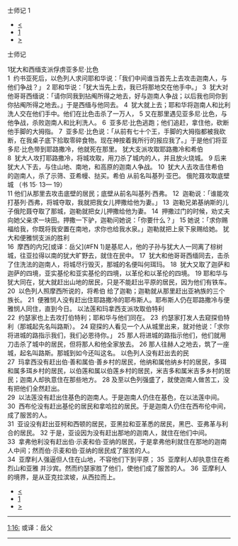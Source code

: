 ﻿





 士师记 1




* [<](bible/JOS24.md)
* [1](bible/JDG.md)
* [>](bible/JDG02.md)



士师记 
 
1犹大和西缅支派俘虏亚多尼·比色  
1  约书亚死后，以色列人求问耶和华说：「我们中间谁当首先上去攻击迦南人，与他们争战？」 
2 耶和华说：「犹大当先上去，我已将那地交在他手中。」 
3  犹大对他哥哥西缅说：「请你同我到拈阄所得之地去，好与迦南人争战；以后我也同你到你拈阄所得之地去。」于是西缅与他同去。 
4  犹大就上去；耶和华将迦南人和比利洗人交在他们手中。他们在比色击杀了一万人， 
5 又在那里遇见亚多尼·比色，与他争战，杀败迦南人和比利洗人。 
6  亚多尼·比色逃跑；他们追赶，拿住他，砍断他手脚的大拇指。 
7  亚多尼·比色说：「从前有七十个王，手脚的大拇指都被我砍断，在我桌子底下拾取零碎食物。现在神按着我所行的报应我了。」于是他们将亚多尼·比色带到耶路撒冷，他就死在那里。 犹大支派攻取耶路撒冷和希伯  
8  犹大人攻打耶路撒冷，将城攻取，用刀杀了城内的人，并且放火烧城。 
9 后来犹大人下去，与住山地、南地，和高原的迦南人争战。 
10  犹大人去攻击住希伯 的迦南人，杀了示筛、亚希幔、挞买。希伯 从前名叫基列·亚巴。 俄陀聂攻取底壁城 （书
15·
13—
19）  
11 他们从那里去攻击底壁的居民；底壁从前名叫基列·西弗。 
12  迦勒说：「谁能攻打基列·西弗，将城夺取，我就把我女儿押撒给他为妻。」 
13  迦勒兄弟基纳斯的儿子俄陀聂夺取了那城，迦勒就把女儿押撒给他为妻。 
14  押撒过门的时候，劝丈夫向她父亲求一块田。押撒一下驴，迦勒问她说：「你要什么？」 
15 她说：「求你赐福给我，你既将我安置在南地，求你也给我水泉。」迦勒就把上泉下泉赐给她。 犹大和便雅悯支派的胜利  
16  摩西的内兄[或译：岳父](#FN
1)是基尼人，他的子孙与犹大人一同离了棕树城，往亚拉得以南的犹大旷野去，就住在民中。 
17  犹大和他哥哥西缅同去，击杀了住洗法的迦南人，将城尽行毁灭，那城的名便叫何珥玛。 
18  犹大又取了迦萨和迦萨的四境，亚实基伦和亚实基伦的四境，以革伦和以革伦的四境。 
19 耶和华与犹大同在，犹大就赶出山地的居民，只是不能赶出平原的居民，因为他们有铁车。 
20  以色列人照摩西所说的，将希伯 给了迦勒；迦勒就从那里赶出亚衲族的三个族长。 
21  便雅悯人没有赶出住耶路撒冷的耶布斯人。耶布斯人仍在耶路撒冷与便雅悯人同住，直到今日。 以法莲和玛拿西支派攻取伯特利  
22  约瑟家也上去攻打伯特利；耶和华与他们同在。 
23  约瑟家打发人去窥探伯特利（那城起先名叫路斯）。 
24 窥探的人看见一个人从城里出来，就对他说：「求你将进城的路指示我们，我们必恩待你。」 
25 那人将进城的路指示他们，他们就用刀击杀了城中的居民，但将那人和他全家放去。 
26 那人往赫人之地去，筑了一座城，起名叫路斯。那城到如今还叫这名。 以色列人没有赶出去的民  
27  玛拿西没有赶出伯·善和属伯·善乡村的居民，他纳和属他纳乡村的居民，多珥和属多珥乡村的居民，以伯莲和属以伯莲乡村的居民，米吉多和属米吉多乡村的居民；迦南人却执意住在那些地方。 
28 及至以色列强盛了，就使迦南人做苦工，没有把他们全然赶出。  
29  以法莲没有赶出住基色的迦南人。于是迦南人仍住在基色，在以法莲中间。  
30  西布伦没有赶出基伦的居民和拿哈拉的居民。于是迦南人仍住在西布伦中间，成了服苦的人。  
31  亚设没有赶出亚柯和西顿的居民，亚黑拉和亚革悉的居民，黑巴、亚弗革与利合的居民。 
32 于是，亚设因为没有赶出那地的迦南人，就住在他们中间。  
33  拿弗他利没有赶出伯·示麦和伯·亚纳的居民，于是拿弗他利就住在那地的迦南人中间；然而伯·示麦和伯·亚纳的居民成了服苦的人。  
34  亚摩利人强逼但人住在山地，不容他们下到平原； 
35  亚摩利人却执意住在希烈山和亚雅 并沙宾。然而约瑟家胜了他们，使他们成了服苦的人。 
36  亚摩利人的境界，是从亚克拉滨坡，从西拉而上。 
* [<](bible/JOS24.md)
* [1](bible/JDG.md)
* [>](bible/JDG02.md)





---


[1:16:](#V16)
或译：岳父




---









